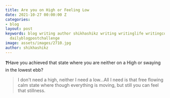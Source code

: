 ```yaml
---
title: Are you on High or Feeling Low
date: 2021-10-27 00:00:00 Z
categories:
- blog
layout: post
keywords: blog writing author shikhashikz writing writinglife writingcommunity dailyblogpost
  dailyblogpostchallenge
image: assets/images/2710.jpg
author: shikhashikz
---
```


❓Have you achieved that state where you are neither on a High or swaying in the lowest ebb?


>I don't need a high, neither I need a low...All I need is that free flowing calm state where though everything is moving, but still you can feel that stillness.
>
